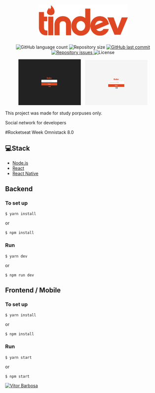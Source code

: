 <h1 align="center">
  <img alt="Tindev" src="tindev/src/assets/logo@3x.png">
</h1>

<p align="center">
  <img alt="GitHub language count" src="https://img.shields.io/github/languages/count/RAJ66/tindev">

  <img alt="Repository size" src="https://img.shields.io/github/repo-size/RAJ66/tindev">
  
  <a href="https://github.com/RRAJ66/aircnc/commits/master">
    <img alt="GitHub last commit" src="https://img.shields.io/github/last-commit/RAJ66/tindev">
  </a>

  <a href="https://github.com/RAJ66/tindev/issues">
    <img alt="Repository issues" src="https://img.shields.io/github/issues/RAJ66/tindev">
  </a>

  <img alt="License" src="https://img.shields.io/badge/license-MIT-brightgreen">
</p>

<div align="center">
<img alt="dark" src="./img/dark.png" style="width: 40%;">
<img alt="light" src="./img/light.png" style="width: 40%;margin-left:10px;">
</div>

<p>This project was made for study porpuses only.</p>
<p>Social network for developers</p>
<p>#Rocketseat Week Omnistack 8.0</p>

## 💻Stack

- [Node.js](https://nodejs.org/en/)
- [React](https://reactjs.org)
- [React Native](https://facebook.github.io/react-native/)

## Backend

### To set up

```
$ yarn install
```

or

```
$ npm install
```

### Run

```
$ yarn dev
```

or

```
$ npm run dev
```

## Frontend / Mobile

### To set up

```
$ yarn install
```

or

```
$ npm install
```

### Run

```
$ yarn start
```

or

```
$ npm start
```

<a href="https://www.linkedin.com/in/vitorbarbosa66/">
  <img alt="Vitor Barbosa" src="https://img.shields.io/badge/-Vitor%20Barbosa-blue?style=flat&logo=Linkedin&logoColor=white" />
  </a>
